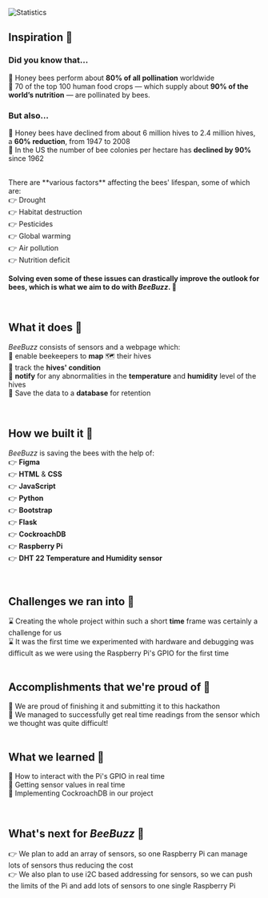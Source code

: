![Statistics](https://i.ibb.co/sFdXxDB/stats.png)

## Inspiration 🍯
### Did you know that...
  🐝 Honey bees perform about **80% of all pollination** worldwide <br/>
  🐝 70 of the top 100 human food crops — which supply about **90% of the world’s nutrition** — are pollinated by bees. <br/>
### But also...
  🐝 Honey bees have declined from about 6 million hives to 2.4 million hives, a **60% reduction**, from 1947 to 2008<br/>
  🐝 In the US the number of bee colonies per hectare has **declined by 90%** since 1962 

<br/>
There are **various factors** affecting the bees' lifespan, some of which are: <br/>
👉 Drought <br/>
👉 Habitat destruction <br/>
👉 Pesticides <br/>
👉 Global warming <br/>
👉 Air pollution <br/>
👉 Nutrition deficit <br/>


**Solving even some of these issues can drastically improve the outlook for bees, which is what we aim to do with _BeeBuzz_. 🐝** 

<br/>

## What it does 🍯
_BeeBuzz_ consists of sensors and a webpage which: <br/> 
🐝 enable beekeepers to **map** 🗺  their hives<br/> 
🐝 track the **hives' condition** <br/> 
🐝 **notify** for any abnormalities in the **temperature** and **humidity** level of the hives<br/>
🐝 Save the data to a **database** for retention<br/>

<br/>

## How we built it 🍯
_BeeBuzz_ is saving the bees with the help of: <br/>
👉 **Figma** <br/>
👉 **HTML** & **CSS** <br/> 
👉 **JavaScript** <br/>
👉 **Python** <br/>
👉 **Bootstrap** <br/>
👉 **Flask** <br/>
👉 **CockroachDB** <br/>
👉 **Raspberry Pi**<br/>
👉 **DHT 22 Temperature and Humidity sensor**<br/>

<br/>

## Challenges we ran into 🍯

⌛ Creating the whole project within such a short **time** frame was certainly a challenge for us <br/>
⌛ It was the first time we experimented with hardware and debugging was difficult as we were using the Raspberry Pi's GPIO for the first time<br/>
<br/>

## Accomplishments that we're proud of 🍯

👏 We are proud of finishing it and submitting it to this hackathon <br/>
👏 We managed to successfully get real time readings from the sensor which we thought was quite difficult! <br/>
<br/>

## What we learned 🍯

🐝 How to interact with the Pi's GPIO in real time <br/>
🐝 Getting sensor values in real time <br/>
🐝 Implementing CockroachDB in our project<br/>

<br/>

## What's next for _BeeBuzz_ 🍯

👉 We plan to add an array of sensors, so one Raspberry Pi can manage lots of sensors thus reducing the cost<br/>
👉 We also plan to use i2C based addressing for sensors, so we can push the limits of the Pi and add lots of sensors to one single Raspberry Pi<br/>